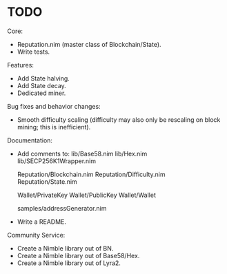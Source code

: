 # TODO

Core:
- Reputation.nim (master class of Blockchain/State).
- Write tests.

Features:
- Add State halving.
- Add State decay.
- Dedicated miner.

Bug fixes and behavior changes:
- Smooth difficulty scaling (difficulty may also only be rescaling on block mining; this is inefficient).

Documentation:
- Add comments to:
    lib/Base58.nim
    lib/Hex.nim
    lib/SECP256K1Wrapper.nim

    Reputation/Blockchain.nim
    Reputation/Difficulty.nim
    Reputation/State.nim

    Wallet/PrivateKey
    Wallet/PublicKey
    Wallet/Wallet

    samples/addressGenerator.nim
- Write a README.

Community Service:
- Create a Nimble library out of BN.
- Create a Nimble library out of Base58/Hex.
- Create a Nimble library out of Lyra2.

